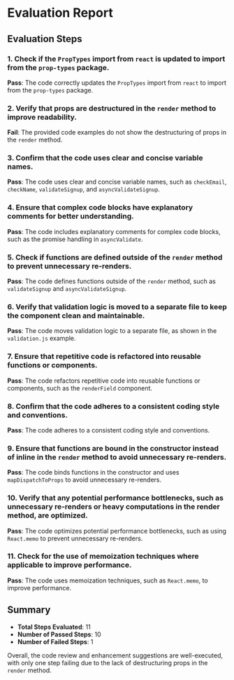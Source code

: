 # Evaluation Report

## Evaluation Steps

### 1. Check if the `PropTypes` import from `react` is updated to import from the `prop-types` package.
**Pass**: The code correctly updates the `PropTypes` import from `react` to import from the `prop-types` package.

### 2. Verify that props are destructured in the `render` method to improve readability.
**Fail**: The provided code examples do not show the destructuring of props in the `render` method.

### 3. Confirm that the code uses clear and concise variable names.
**Pass**: The code uses clear and concise variable names, such as `checkEmail`, `checkName`, `validateSignup`, and `asyncValidateSignup`.

### 4. Ensure that complex code blocks have explanatory comments for better understanding.
**Pass**: The code includes explanatory comments for complex code blocks, such as the promise handling in `asyncValidate`.

### 5. Check if functions are defined outside of the `render` method to prevent unnecessary re-renders.
**Pass**: The code defines functions outside of the `render` method, such as `validateSignup` and `asyncValidateSignup`.

### 6. Verify that validation logic is moved to a separate file to keep the component clean and maintainable.
**Pass**: The code moves validation logic to a separate file, as shown in the `validation.js` example.

### 7. Ensure that repetitive code is refactored into reusable functions or components.
**Pass**: The code refactors repetitive code into reusable functions or components, such as the `renderField` component.

### 8. Confirm that the code adheres to a consistent coding style and conventions.
**Pass**: The code adheres to a consistent coding style and conventions.

### 9. Ensure that functions are bound in the constructor instead of inline in the `render` method to avoid unnecessary re-renders.
**Pass**: The code binds functions in the constructor and uses `mapDispatchToProps` to avoid unnecessary re-renders.

### 10. Verify that any potential performance bottlenecks, such as unnecessary re-renders or heavy computations in the render method, are optimized.
**Pass**: The code optimizes potential performance bottlenecks, such as using `React.memo` to prevent unnecessary re-renders.

### 11. Check for the use of memoization techniques where applicable to improve performance.
**Pass**: The code uses memoization techniques, such as `React.memo`, to improve performance.

## Summary

- **Total Steps Evaluated**: 11
- **Number of Passed Steps**: 10
- **Number of Failed Steps**: 1

Overall, the code review and enhancement suggestions are well-executed, with only one step failing due to the lack of destructuring props in the `render` method.